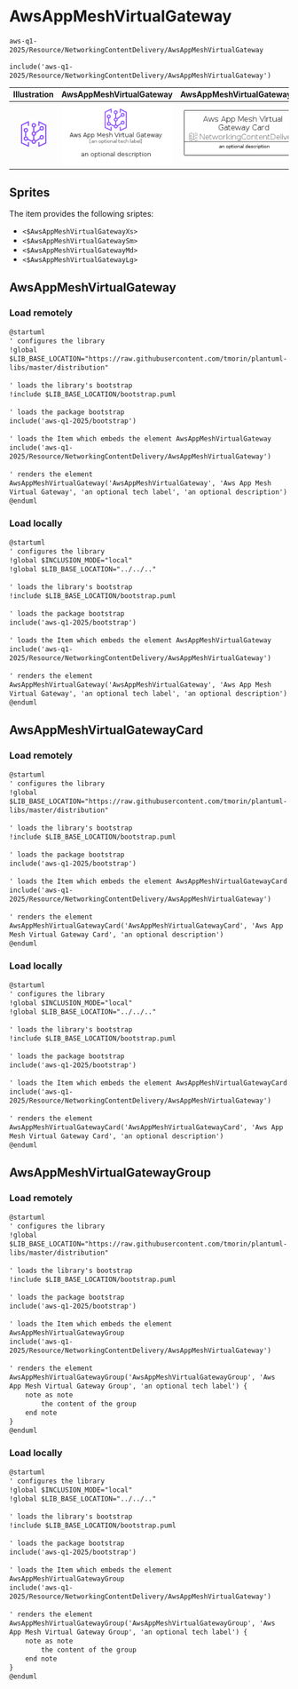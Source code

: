 # AwsAppMeshVirtualGateway


```text
aws-q1-2025/Resource/NetworkingContentDelivery/AwsAppMeshVirtualGateway
```

```text
include('aws-q1-2025/Resource/NetworkingContentDelivery/AwsAppMeshVirtualGateway')
```



| Illustration | AwsAppMeshVirtualGateway | AwsAppMeshVirtualGatewayCard | AwsAppMeshVirtualGatewayGroup |
| :---: | :---: | :---: | :---: |
| ![illustration for Illustration](../../../aws-q1-2025/Resource/NetworkingContentDelivery/AwsAppMeshVirtualGateway.png) | ![illustration for AwsAppMeshVirtualGateway](../../../aws-q1-2025/Resource/NetworkingContentDelivery/AwsAppMeshVirtualGateway.Local.png) | ![illustration for AwsAppMeshVirtualGatewayCard](../../../aws-q1-2025/Resource/NetworkingContentDelivery/AwsAppMeshVirtualGatewayCard.Local.png) | ![illustration for AwsAppMeshVirtualGatewayGroup](../../../aws-q1-2025/Resource/NetworkingContentDelivery/AwsAppMeshVirtualGatewayGroup.Local.png) |



## Sprites
The item provides the following sriptes:

- `<$AwsAppMeshVirtualGatewayXs>`
- `<$AwsAppMeshVirtualGatewaySm>`
- `<$AwsAppMeshVirtualGatewayMd>`
- `<$AwsAppMeshVirtualGatewayLg>`





## AwsAppMeshVirtualGateway

### Load remotely
```plantuml
@startuml
' configures the library
!global $LIB_BASE_LOCATION="https://raw.githubusercontent.com/tmorin/plantuml-libs/master/distribution"

' loads the library's bootstrap
!include $LIB_BASE_LOCATION/bootstrap.puml

' loads the package bootstrap
include('aws-q1-2025/bootstrap')

' loads the Item which embeds the element AwsAppMeshVirtualGateway
include('aws-q1-2025/Resource/NetworkingContentDelivery/AwsAppMeshVirtualGateway')

' renders the element
AwsAppMeshVirtualGateway('AwsAppMeshVirtualGateway', 'Aws App Mesh Virtual Gateway', 'an optional tech label', 'an optional description')
@enduml
```

### Load locally
```plantuml
@startuml
' configures the library
!global $INCLUSION_MODE="local"
!global $LIB_BASE_LOCATION="../../.."

' loads the library's bootstrap
!include $LIB_BASE_LOCATION/bootstrap.puml

' loads the package bootstrap
include('aws-q1-2025/bootstrap')

' loads the Item which embeds the element AwsAppMeshVirtualGateway
include('aws-q1-2025/Resource/NetworkingContentDelivery/AwsAppMeshVirtualGateway')

' renders the element
AwsAppMeshVirtualGateway('AwsAppMeshVirtualGateway', 'Aws App Mesh Virtual Gateway', 'an optional tech label', 'an optional description')
@enduml
```

## AwsAppMeshVirtualGatewayCard

### Load remotely
```plantuml
@startuml
' configures the library
!global $LIB_BASE_LOCATION="https://raw.githubusercontent.com/tmorin/plantuml-libs/master/distribution"

' loads the library's bootstrap
!include $LIB_BASE_LOCATION/bootstrap.puml

' loads the package bootstrap
include('aws-q1-2025/bootstrap')

' loads the Item which embeds the element AwsAppMeshVirtualGatewayCard
include('aws-q1-2025/Resource/NetworkingContentDelivery/AwsAppMeshVirtualGateway')

' renders the element
AwsAppMeshVirtualGatewayCard('AwsAppMeshVirtualGatewayCard', 'Aws App Mesh Virtual Gateway Card', 'an optional description')
@enduml
```

### Load locally
```plantuml
@startuml
' configures the library
!global $INCLUSION_MODE="local"
!global $LIB_BASE_LOCATION="../../.."

' loads the library's bootstrap
!include $LIB_BASE_LOCATION/bootstrap.puml

' loads the package bootstrap
include('aws-q1-2025/bootstrap')

' loads the Item which embeds the element AwsAppMeshVirtualGatewayCard
include('aws-q1-2025/Resource/NetworkingContentDelivery/AwsAppMeshVirtualGateway')

' renders the element
AwsAppMeshVirtualGatewayCard('AwsAppMeshVirtualGatewayCard', 'Aws App Mesh Virtual Gateway Card', 'an optional description')
@enduml
```

## AwsAppMeshVirtualGatewayGroup

### Load remotely
```plantuml
@startuml
' configures the library
!global $LIB_BASE_LOCATION="https://raw.githubusercontent.com/tmorin/plantuml-libs/master/distribution"

' loads the library's bootstrap
!include $LIB_BASE_LOCATION/bootstrap.puml

' loads the package bootstrap
include('aws-q1-2025/bootstrap')

' loads the Item which embeds the element AwsAppMeshVirtualGatewayGroup
include('aws-q1-2025/Resource/NetworkingContentDelivery/AwsAppMeshVirtualGateway')

' renders the element
AwsAppMeshVirtualGatewayGroup('AwsAppMeshVirtualGatewayGroup', 'Aws App Mesh Virtual Gateway Group', 'an optional tech label') {
    note as note
        the content of the group
    end note
}
@enduml
```

### Load locally
```plantuml
@startuml
' configures the library
!global $INCLUSION_MODE="local"
!global $LIB_BASE_LOCATION="../../.."

' loads the library's bootstrap
!include $LIB_BASE_LOCATION/bootstrap.puml

' loads the package bootstrap
include('aws-q1-2025/bootstrap')

' loads the Item which embeds the element AwsAppMeshVirtualGatewayGroup
include('aws-q1-2025/Resource/NetworkingContentDelivery/AwsAppMeshVirtualGateway')

' renders the element
AwsAppMeshVirtualGatewayGroup('AwsAppMeshVirtualGatewayGroup', 'Aws App Mesh Virtual Gateway Group', 'an optional tech label') {
    note as note
        the content of the group
    end note
}
@enduml
```

